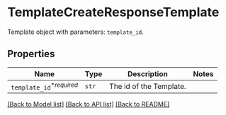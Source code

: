 # TemplateCreateResponseTemplate

Template object with parameters: `template_id`.

## Properties
Name | Type | Description | Notes
------------ | ------------- | ------------- | -------------
| `template_id`<sup>*_required_</sup> | ```str``` |  The id of the Template.  |  |

[[Back to Model list]](../README.md#documentation-for-models) [[Back to API list]](../README.md#documentation-for-api-endpoints) [[Back to README]](../README.md)

